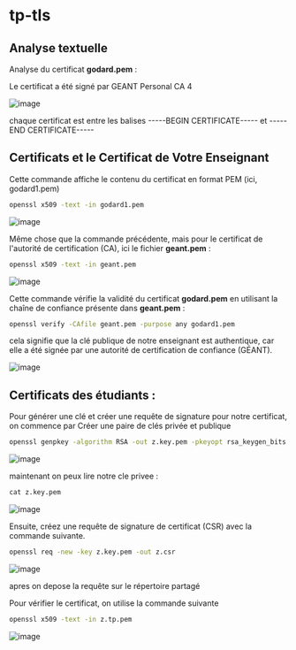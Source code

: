 # tp-tls

## Analyse textuelle

Analyse du certificat **godard.pem** :

Le certificat a été signé par GEANT Personal CA 4

![image](https://github.com/user-attachments/assets/50b3e322-6ee0-46d9-8540-eb0d84ec0cde)

chaque certificat est entre les balises -----BEGIN CERTIFICATE----- et -----END CERTIFICATE-----

## Certificats et le Certificat de Votre Enseignant 

Cette commande affiche le contenu du certificat en format PEM (ici, godard1.pem)

```cmd
openssl x509 -text -in godard1.pem
```

![image](https://github.com/user-attachments/assets/82bc276a-7ee5-4e66-bbf6-073e4ebada16)

Même chose que la commande précédente, mais pour le certificat de l'autorité de certification (CA), ici le fichier **geant.pem** :

```cmd
openssl x509 -text -in geant.pem
```

![image](https://github.com/user-attachments/assets/c656ae6d-b147-4648-9d4c-e280f7b5aea0)

Cette commande vérifie la validité du certificat **godard.pem** en utilisant la chaîne de confiance présente dans **geant.pem** :

```cmd
openssl verify -CAfile geant.pem -purpose any godard1.pem
```

cela signifie que la clé publique de notre enseignant est authentique, car elle a été signée par une autorité de certification de confiance (GÉANT).

![image](https://github.com/user-attachments/assets/fe4893d9-a45c-4547-854d-0d697af0625a)

## Certificats des étudiants :

Pour générer une clé et créer une requête de signature pour notre certificat, on commence par Créer une paire de clés privée et publique

```cmd
openssl genpkey -algorithm RSA -out z.key.pem -pkeyopt rsa_keygen_bits:2048
```
![image](https://github.com/user-attachments/assets/8c6c82cb-6eb3-4065-b7a9-7c6b227a8df0)

maintenant on peux lire notre cle privee :

```cmd
cat z.key.pem
```

![image](https://github.com/user-attachments/assets/4afc3690-867b-4c46-9d36-75e1aef444bd)

Ensuite, créez une requête de signature de certificat (CSR) avec la commande suivante.

```cmd
openssl req -new -key z.key.pem -out z.csr
```

![image](https://github.com/user-attachments/assets/a4a9e68a-fe9f-4bc7-89e2-a4274a8d2e86)

apres on depose la requête sur le répertoire partagé

Pour vérifier le certificat, on utilise la commande suivante

```cmd
openssl x509 -text -in z.tp.pem
```

![image](https://github.com/user-attachments/assets/787145c2-90bd-4acd-bd63-c09a4fe3e552)
